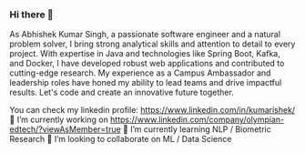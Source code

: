 ### Hi there 👋
As Abhishek Kumar Singh, a passionate software engineer and a natural problem solver, I bring strong analytical skills and attention to detail to every project. With expertise in Java and technologies like Spring Boot, Kafka, and Docker, I have developed robust web applications and contributed to cutting-edge research. My experience as a Campus Ambassador and leadership roles have honed my ability to lead teams and drive impactful results. Let's code and create an innovative future together.

You can check my linkedin profile: https://www.linkedin.com/in/kumarishek/ 
    🔭 I’m currently working on https://www.linkedin.com/company/olympian-edtech/?viewAsMember=true
    🌱 I’m currently learning NLP / Biometric Research
    👯 I’m looking to collaborate on ML / Data Science
<!--
**anshuhishek/anshuhishek** is a ✨ _special_ ✨ repository because its `README.md` (this file) appears on your GitHub profile.

Here are some ideas to get you started:

- 🔭 I’m currently working on ...
- 🌱 I’m currently learning ...
- 👯 I’m looking to collaborate on ...
- 🤔 I’m looking for help with ...
- 💬 Ask me about ...
- 📫 How to reach me: ...
- 😄 Pronouns: ...
- ⚡ Fun fact: ...
-->
